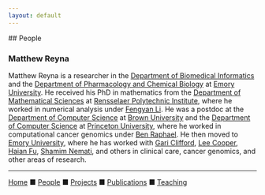 ```yaml
---
layout: default
---
```


<title>Reyna Lab: People</title>
## People

### Matthew Reyna

Matthew Reyna is a researcher in the [Department of Biomedical Informatics](https://www.bmi.emory.edu/) and the [Department of Pharmacology and Chemical Biology](https://med.emory.edu/departments/pharmacology-chemical-biology/) at [Emory University](https://www.emory.edu). He received his PhD in mathematics from the [Department of Mathematical Sciences](https://science.rpi.edu/mathematical-sciences) at [Rensselaer Polytechnic Institute](https://www.rpi.edu/), where he worked in numerical analysis under [Fengyan Li](http://homepages.rpi.edu/~lif/). He was a postdoc at the [Department of Computer Science](http://cs.brown.edu/) at [Brown University](https://www.brown.edu/) and the [Department of Computer Science](https://www.cs.princeton.edu/) at [Princeton University](https://www.princeton.edu/), where he worked in computational cancer genomics under [Ben Raphael](https://compbio.cs.brown.edu/). He then moved to [Emory University](https://www.emory.edu/), where he has worked with [Gari Clifford](http://gdclifford.info/), [Lee Cooper](http://cancerdata.io/), [Haian Fu](https://winshipcancer.emory.edu/bios/faculty/fu-haian.html), [Shamim Nemati](http://nematilab.info/), and others in clinical care, cancer genomics, and other areas of research.

---

[Home](index.html) &#9632; [People](people.html) &#9632; [Projects](projects.html)  &#9632; [Publications](publications.html)  &#9632; [Teaching](teaching.html)
